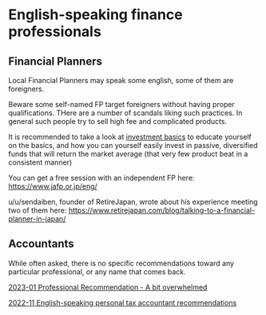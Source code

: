 # English-speaking finance professionals

## Financial Planners

Local Financial Planners may speak some english, some of them are foreigners. 

Beware some self-named FP target foreigners without having proper qualifications. THere are a number of scandals liking such practices. In general such people try to sell high fee and complicated products. 

It is recommended to take a look at [investment basics](investing/long/) to educate yourself on the basics, and how you can yourself easily invest in passive, diversified funds that will return the market average (that very few product beat in a consistent manner)

You can get a free session with an independent FP here: https://www.jafp.or.jp/eng/

u/u/sendaiben, founder of RetireJapan, wrote about his experience meeting two of them here: https://www.retirejapan.com/blog/talking-to-a-financial-planner-in-japan/

## Accountants

While often asked, there is no specific recommendations toward any particular professional, or any name that comes back.

[2023-01 Professional Recommendation - A bit overwhelmed](https://www.reddit.com/r/JapanFinance/comments/10f2xav/professional_recommendation_a_bit_overwhelmed/)

[2022-11 English-speaking personal tax accountant recommendations](https://www.reddit.com/r/JapanFinance/comments/yo5xu6/englishspeaking_personal_tax_accountant/)
